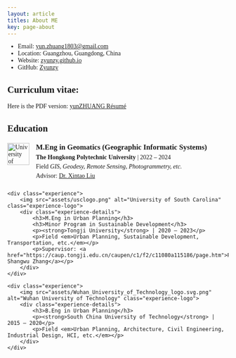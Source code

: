 ```yaml
---
layout: article
titles: About ME
key: page-about
---
```


<style>
    body {
        font-family: "Times New Roman", Times, serif;
    }
    .publication-title {
        font-weight: bold;
    }
    .publication-authors {
        font-style: italic;
    }
    .publication-date {
        font-style: normal;
    }
    .experience-section {
        margin-top: 20px;
    }
    .experience {
        display: flex;
        align-items: flex-start;
        margin-bottom: 20px;
    }
    .experience-logo {
        width: 50px;
        height: 50px;
        margin-right: 15px;
    }
    .experience-details h3 {
        margin: 0;
        font-size: 1.2em;
        font-weight: bold;
    }
    .experience-details p {
        margin: 5px 0;
    }
    .experience-details ul {
        padding-left: 20px;
        margin: 5px 0;
    }
</style>

- Email: [yun.zhuang1803@gmail.com](mailto:yun.zhuang1803@gmail.com)
- Location: Guangzhou, Guangdong, China
- Website: [zyunzy.github.io](https://zyunzy.github.io/)
- GitHub: [Zyunzy](https://github.com/Zyunzy)
    
## Curriculum vitae:
Here is the PDF version: [yunZHUANG Résumé](/zhuangyun-CV.pdf)
<br>

## Education

<div class="experience-section">
    <div class="experience">
        <img src="assets/usclogo.png" alt="University of South Carolina" class="experience-logo">
        <div class="experience-details">
            <h3>M.Eng in Geomatics (Geographic Informatic Systems)</h3>
            <p><strong>The Hongkong Polytechnic University</strong> | 2022 – 2024</p>
            <p>Field <em>GIS, Geodesy, Remote Sensing, Photogrammetry, etc.</em></p>
            <p>Advisor: <a href="https://scholar.google.com/citations?user=BhcMunkAAAAJ&hl=en">Dr. Xintao Liu</a></p>
        </div>
    </div>
  
    <div class="experience">
        <img src="assets/usclogo.png" alt="University of South Carolina" class="experience-logo">
        <div class="experience-details">
            <h3>M.Eng in Urban Planning</h3>
            <h3>Minor Program in Sustainable Development</h3>
            <p><strong>Tongji University</strong> | 2020 – 2023</p>
            <p>Field <em>Urban Planning, Sustainable Development, Transportation, etc.</em></p>
            <p>Supervisor: <a href="https://caup.tongji.edu.cn/caupen/c1/f2/c11080a115186/page.htm">Prof. Shangwu Zhang</a></p>
        </div>
    </div>

    <div class="experience">
        <img src="assets/Wuhan_University_of_Technology_logo.svg.png" alt="Wuhan University of Technology" class="experience-logo">
        <div class="experience-details">
            <h3>B.Eng in Urban Planning</h3>
            <p><strong>South China University of Technology</strong> | 2015 – 2020</p>
            <p>Field <em>Urban Planning, Architecture, Civil Engineering, Industrial Design, HCI, etc.</em></p>
        </div>
    </div>
</div>


<script type="text/javascript" id="clustrmaps" src="//clustrmaps.com/map_v2.js?d=4iB7KkCGReQ-3k9eMOT6V6IWgO9ny8Fre9biQEf2NSg&cl=ffffff&w=a"></script>
